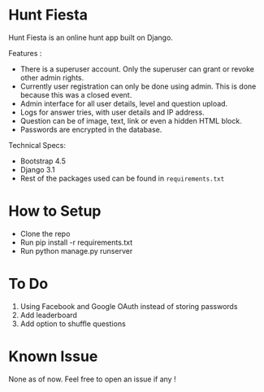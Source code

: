 # Hunt Fiesta
Hunt Fiesta is an online hunt app built on Django.

Features : 
- There is a superuser account. Only the superuser can grant or revoke other admin rights.
- Currently user registration can only be done using admin. This is done because this was a closed event.
- Admin interface for all user details, level and question upload.
- Logs for answer tries, with user details and IP address.
- Question can be of image, text, link or even a hidden HTML block.
- Passwords are encrypted in the database.

Technical Specs:
- Bootstrap 4.5
- Django 3.1
- Rest of the packages used can be found in `requirements.txt`

# How to Setup
- Clone the repo
- Run pip install -r requirements.txt
- Run python manage.py runserver

# To Do
1. Using Facebook and Google OAuth instead of storing passwords
2. Add leaderboard
3. Add option to shuffle questions

# Known Issue
None as of now. Feel free to open an issue if any !